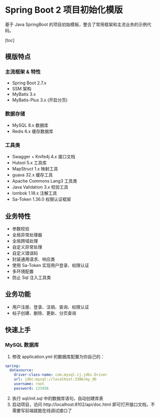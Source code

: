 # Spring Boot 2 项目初始化模版

基于 Java SpringBoot 的项目初始模板，整合了常用框架和主流业务的示例代码。

[toc]

## 模版特点

### 主流框架 & 特性

- Spring Boot 2.7.x
- SSM 架构
- MyBatis 3.x
- MyBatis-Plus 3.x (开启分页)

### 数据存储

- MySQL 8.x 数据库
- Redis 6.x 缓存数据库

### 工具类

- Swagger + Knife4j 4.x 接口文档
- Hutool 5.x 工具库
- MapStruct 1.x 映射工具
- guava 32.x 缓存工具
- Apache Commons Lang3 工具类
- Java Validation 3.x 校验工具
- lombok 1.18.x 注解工具
- Sa-Token 1.36.0 权限认证框架

## 业务特性

- 参数校验
- 全局异常处理器
- 全局跨域处理
- 自定义异常处理
- 自定义错误码
- 封装通用请求、响应类
- 使用 Sa-Token 实现用户登录、权限认证
- 多环境配置
- 防止 Sql 注入工具类

## 业务功能

- 用户注册、登录、注销、查询、权限认证
- 帖子创建、删除、更新、分页查询

## 快速上手

### MySQL 数据库

1. 修改 application.yml 的数据库配置为你自己的：

```yaml
spring:
  datasource:
    driver-class-name: com.mysql.cj.jdbc.Driver
    url: jdbc:mysql://localhost:3306/my_db
    username: root
    password: 123456
```

2. 执行 sql/init.sql 中的数据库语句，自动创建库表
3. 启动项目，访问 http://localhost:8102/api/doc.html 即可打开接口文档，不需要写前端就能在线调试接口了

